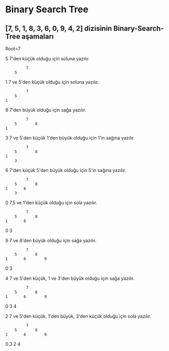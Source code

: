 # Binary Search Tree

## [7, 5, 1, 8, 3, 6, 0, 9, 4, 2] dizisinin Binary-Search-Tree aşamaları

Root=7

5 7'den küçük olduğu için soluna yazılır.

             7
        5  

1 7 ve 5'den küçük olduğu için soluna yazılır.

             7
        5
    1

8 7'den büyük olduğu için sağa yazılır.

             7
        5        8
    1

3 7 ve 5'den küçük 1'den büyük olduğu için 1'in sağına yazılır.

             7
        5        8
    1
        3

6 7'den küçük 5'den büyük olduğu için 5'in sağına yazılır.

             7
        5        8
    1       6
        3

0 7,5 ve 1'den küçük olduğu için sola yazılır.

             7
        5        8
    1       6
0       3

9 7 ve 8'den büyük olduğu için sağa yazılır.

             7
        5        8
    1       6        9
0       3

4 7 ve 5'den küçük, 1 ve 3'den büyük olduğu için sağa yazılır.

             7
        5        8
    1       6        9
0       3
            4

2 7 ve 5'den küçük, 1'den büyük, 3'den küçük olduğu için sola yazılır.

             7
        5        8
    1       6        9
0       3
    2       4
